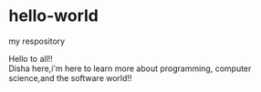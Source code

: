 # hello-world
my respository

Hello to all!!  
Disha here,i'm here to learn more about programming,
computer science,and the software world!!
